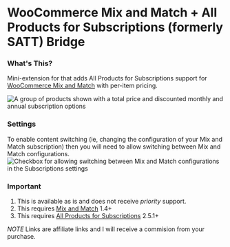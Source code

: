 # WooCommerce Mix and Match + All Products for Subscriptions (formerly SATT) Bridge

### What's This?

Mini-extension for that adds All Products for Subscriptions support for [WooCommerce Mix and Match]( https://woocommerce.com/products/woocommerce-mix-and-match-products?aff=5151&cid=4951026 ) with per-item pricing.

![A group of products shown with a total price and discounted monthly and annual subscription options](https://user-images.githubusercontent.com/507025/53952571-6d468400-4114-11e9-87e4-7ce1343533b5.png)

### Settings

To enable content switching (ie, changing the configuration of your Mix and Match subscription) then you will need to allow switching between Mix and Match configurations. 
![Checkbox for allowing switching between Mix and Match configurations in the Subscriptions settings](https://user-images.githubusercontent.com/507025/86944170-96aa6200-c104-11ea-8b43-b06be6b9eb75.png)

### Important

1. This is available as is and does not receive _priority_ support.
2. This requires [Mix and Match]( https://woocommerce.com/products/woocommerce-mix-and-match-products ) 1.4+
3. This requires [All Products for Subscriptions]( https://woocommerce.com/products/all-products-for-woocommerce-subscriptions/?aff=5151&cid=4951026 ) 2.5.1+

*NOTE* Links are affiliate links and I will receive a commision from your purchase.
